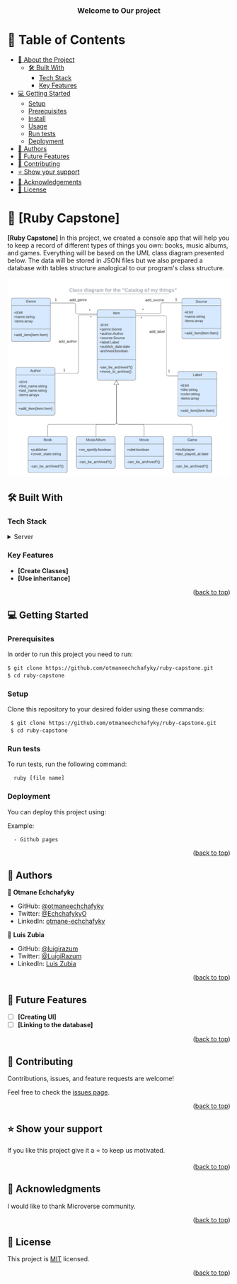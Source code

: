 <a name="readme-top"></a>
<div align="center">

  <h3><b>Welcome to Our project</b></h3>

</div>

<!-- TABLE OF CONTENTS -->

# 📗 Table of Contents

- [📖 About the Project](#about-project)
  - [🛠 Built With](#built-with)
    - [Tech Stack](#tech-stack)
    - [Key Features](#key-features)
- [💻 Getting Started](#getting-started)
  - [Setup](#setup)
  - [Prerequisites](#prerequisites)
  - [Install](#install)
  - [Usage](#usage)
  - [Run tests](#run-tests)
  - [Deployment](#deployment)
- [👥 Authors](#authors)
- [🔭 Future Features](#future-features)
- [🤝 Contributing](#contributing)
- [⭐️ Show your support](#support)
- [🙏 Acknowledgements](#acknowledgements)
- [📝 License](#license)

<!-- PROJECT DESCRIPTION -->

# 📖 [Ruby Capstone] <a name="about-project"></a>

**[Ruby Capstone]** In this project, we created a console app that will help you to keep a record of different types of things you own: books, music albums, and games. Everything will be based on the UML class diagram presented below. The data will be stored in JSON files but we also prepared a database with tables structure analogical to our program's class structure.

<p align="center">
  <img src="./images/catalog_of_my_things.png" alt="C=UML class diagram for catalog of things" />
</p>

## 🛠 Built With <a name="built-with"></a>

### Tech Stack <a name="tech-stack"></a>

<details>
  <summary>Server</summary>
  <ul>
    <li><a href="https://www.ruby-lang.org/en/">Ruby</a></li>
  </ul>
</details>


<!-- Features -->

### Key Features <a name="key-features"></a>

- **[Create Classes]**
- **[Use inheritance]**

<p align="right">(<a href="#readme-top">back to top</a>)</p>

<!-- GETTING STARTED -->

## 💻 Getting Started <a name="getting-started"></a>

### Prerequisites

In order to run this project you need to run:

```sh
$ git clone https://github.com/otmaneechchafyky/ruby-capstone.git
$ cd ruby-capstone
```

### Setup

Clone this repository to your desired folder using these commands:

```sh
 $ git clone https://github.com/otmaneechchafyky/ruby-capstone.git
 $ cd ruby-capstone
```

### Run tests

To run tests, run the following command:

```sh
  ruby [file name]
```

### Deployment

You can deploy this project using:

Example:

```sh
  - Github pages
```

<p align="right">(<a href="#readme-top">back to top</a>)</p>

<!-- AUTHORS -->

## 👥 Authors <a name="authors"></a>


👤 **Otmane Echchafyky**

- GitHub: [@otmaneechchafyky](https://github.com/otmaneechchafyky)
- Twitter: [@EchchafykyO](https://twitter.com/EchchafykyO)
- LinkedIn: [otmane-echchafyky](https://www.linkedin.com/in/otmane-echchafyky-125801248/)


👤 **Luis Zubia**

- GitHub: [@luigirazum](https://github.com/luigirazum)
- Twitter: [@LuigiRazum](https://twitter.com/luigirazum)
- LinkedIn: [Luis Zubia](https://www.linkedin.com/in/luiszubia/)



<p align="right">(<a href="#readme-top">back to top</a>)</p>

<!-- FUTURE FEATURES -->

## 🔭 Future Features <a name="future-features"></a>

- [ ] **[Creating UI]**
- [ ] **[Linking to the database]**

<p align="right">(<a href="#readme-top">back to top</a>)</p>

<!-- CONTRIBUTING -->

## 🤝 Contributing <a name="contributing"></a>

Contributions, issues, and feature requests are welcome!

Feel free to check the [issues page](https://github.com/otmaneechchafyky/ruby-capstone/issues).

<p align="right">(<a href="#readme-top">back to top</a>)</p>

<!-- SUPPORT -->

## ⭐️ Show your support <a name="support"></a>

If you like this project give it a ⭐️ to keep us motivated.

<p align="right">(<a href="#readme-top">back to top</a>)</p>

<!-- ACKNOWLEDGEMENTS -->

## 🙏 Acknowledgments <a name="acknowledgements"></a>


I would like to thank Microverse community.

<p align="right">(<a href="#readme-top">back to top</a>)</p>

<!-- LICENSE -->

## 📝 License <a name="license"></a>

This project is [MIT](./LICENSE) licensed.

<p align="right">(<a href="#readme-top">back to top</a>)</p>
